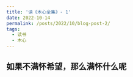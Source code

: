 ```yaml
---
title: '读《木心全集》- 1'
date: 2022-10-14
permalink: /posts/2022/10/blog-post-2/
tags:
  - 读书
  - 木心
---
```


如果不满怀希望，那么满怀什么呢
------